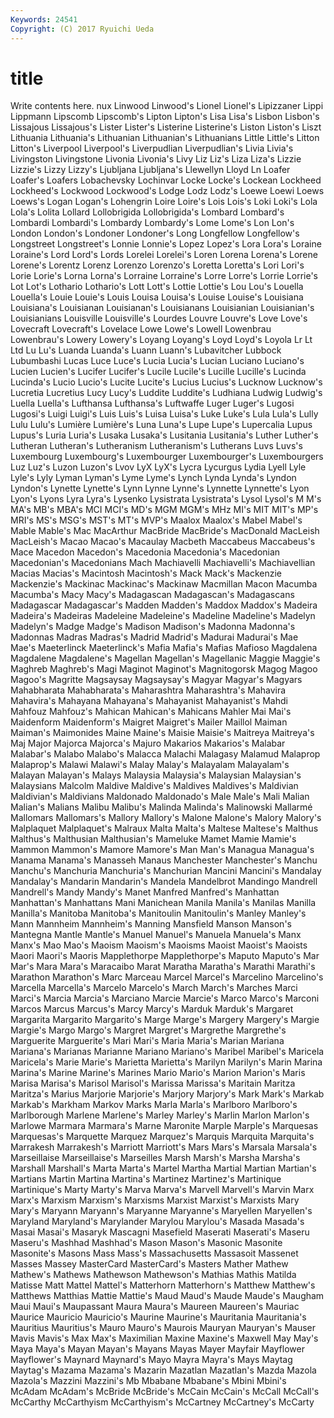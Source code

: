 ```yaml
---
Keywords: 24541 
Copyright: (C) 2017 Ryuichi Ueda
---
```


# title

Write contents here.
nux Linwood
Linwood's Lionel Lionel's Lipizzaner Lippi Lippmann Lipscomb Lipscomb's Lipton Lipton's
Lisa Lisa's Lisbon Lisbon's Lissajous Lissajous's Lister Lister's Listerine Listerine's
Liston Liston's Liszt Lithuania Lithuania's Lithuanian Lithuanian's Lithuanians Little Little's
Litton Litton's Liverpool Liverpool's Liverpudlian Liverpudlian's Livia Livia's Livingston Livingstone
Livonia Livonia's Livy Liz Liz's Liza Liza's Lizzie Lizzie's Lizzy
Lizzy's Ljubljana Ljubljana's Llewellyn Lloyd Ln Loafer Loafer's Loafers Lobachevsky
Lochinvar Locke Locke's Lockean Lockheed Lockheed's Lockwood Lockwood's Lodge Lodz
Lodz's Loewe Loewi Loews Loews's Logan Logan's Lohengrin Loire Loire's
Lois Lois's Loki Loki's Lola Lola's Lolita Lollard Lollobrigida Lollobrigida's
Lombard Lombard's Lombardi Lombardi's Lombardy Lombardy's Lome Lome's Lon Lon's
London London's Londoner Londoner's Long Longfellow Longfellow's Longstreet Longstreet's Lonnie
Lonnie's Lopez Lopez's Lora Lora's Loraine Loraine's Lord Lord's Lords
Lorelei Lorelei's Loren Lorena Lorena's Lorene Lorene's Lorentz Lorenz Lorenzo
Lorenzo's Loretta Loretta's Lori Lori's Lorie Lorie's Lorna Lorna's Lorraine
Lorraine's Lorre Lorre's Lorrie Lorrie's Lot Lot's Lothario Lothario's Lott
Lott's Lottie Lottie's Lou Lou's Louella Louella's Louie Louie's Louis
Louisa Louisa's Louise Louise's Louisiana Louisiana's Louisianan Louisianan's Louisianans Louisianian
Louisianian's Louisianians Louisville Louisville's Lourdes Louvre Louvre's Love Love's Lovecraft
Lovecraft's Lovelace Lowe Lowe's Lowell Lowenbrau Lowenbrau's Lowery Lowery's Loyang
Loyang's Loyd Loyd's Loyola Lr Lt Ltd Lu Lu's Luanda
Luanda's Luann Luann's Lubavitcher Lubbock Lubumbashi Lucas Luce Luce's Lucia
Lucia's Lucian Luciano Luciano's Lucien Lucien's Lucifer Lucifer's Lucile Lucile's
Lucille Lucille's Lucinda Lucinda's Lucio Lucio's Lucite Lucite's Lucius Lucius's
Lucknow Lucknow's Lucretia Lucretius Lucy Lucy's Luddite Luddite's Ludhiana Ludwig
Ludwig's Luella Luella's Lufthansa Lufthansa's Luftwaffe Luger Luger's Lugosi Lugosi's
Luigi Luigi's Luis Luis's Luisa Luisa's Luke Luke's Lula Lula's
Lully Lulu Lulu's Lumière Lumière's Luna Luna's Lupe Lupe's Lupercalia
Lupus Lupus's Luria Luria's Lusaka Lusaka's Lusitania Lusitania's Luther Luther's
Lutheran Lutheran's Lutheranism Lutheranism's Lutherans Luvs Luvs's Luxembourg Luxembourg's Luxembourger
Luxembourger's Luxembourgers Luz Luz's Luzon Luzon's Lvov LyX LyX's Lycra
Lycurgus Lydia Lyell Lyle Lyle's Lyly Lyman Lyman's Lyme Lyme's
Lynch Lynda Lynda's Lyndon Lyndon's Lynette Lynette's Lynn Lynne Lynne's
Lynnette Lynnette's Lyon Lyon's Lyons Lyra Lyra's Lysenko Lysistrata Lysistrata's
Lysol Lysol's M M's MA's MB's MBA's MCI MCI's MD's
MGM MGM's MHz MI's MIT MIT's MP's MRI's MS's MSG's
MST's MT's MVP's Maalox Maalox's Mabel Mabel's Mable Mable's Mac
MacArthur MacBride MacBride's MacDonald MacLeish MacLeish's Macao Macao's Macaulay Macbeth
Maccabeus Maccabeus's Mace Macedon Macedon's Macedonia Macedonia's Macedonian Macedonian's Macedonians
Mach Machiavelli Machiavelli's Machiavellian Macias Macias's Macintosh Macintosh's Mack Mack's
Mackenzie Mackenzie's Mackinac Mackinac's Mackinaw Macmillan Macon Macumba Macumba's Macy
Macy's Madagascan Madagascan's Madagascans Madagascar Madagascar's Madden Madden's Maddox Maddox's
Madeira Madeira's Madeiras Madeleine Madeleine's Madeline Madeline's Madelyn Madelyn's Madge
Madge's Madison Madison's Madonna Madonna's Madonnas Madras Madras's Madrid Madrid's
Madurai Madurai's Mae Mae's Maeterlinck Maeterlinck's Mafia Mafia's Mafias Mafioso
Magdalena Magdalene Magdalene's Magellan Magellan's Magellanic Maggie Maggie's Maghreb Maghreb's
Magi Maginot Maginot's Magnitogorsk Magog Magoo Magoo's Magritte Magsaysay Magsaysay's
Magyar Magyar's Magyars Mahabharata Mahabharata's Maharashtra Maharashtra's Mahavira Mahavira's Mahayana
Mahayana's Mahayanist Mahayanist's Mahdi Mahfouz Mahfouz's Mahican Mahican's Mahicans Mahler
Mai Mai's Maidenform Maidenform's Maigret Maigret's Mailer Maillol Maiman Maiman's
Maimonides Maine Maine's Maisie Maisie's Maitreya Maitreya's Maj Major Majorca
Majorca's Majuro Makarios Makarios's Malabar Malabar's Malabo Malabo's Malacca Malachi
Malagasy Malamud Malaprop Malaprop's Malawi Malawi's Malay Malay's Malayalam Malayalam's
Malayan Malayan's Malays Malaysia Malaysia's Malaysian Malaysian's Malaysians Malcolm Maldive
Maldive's Maldives Maldives's Maldivian Maldivian's Maldivians Maldonado Maldonado's Male Male's
Mali Malian Malian's Malians Malibu Malibu's Malinda Malinda's Malinowski Mallarmé
Mallomars Mallomars's Mallory Mallory's Malone Malone's Malory Malory's Malplaquet Malplaquet's
Malraux Malta Malta's Maltese Maltese's Malthus Malthus's Malthusian Malthusian's Mameluke
Mamet Mamie Mamie's Mammon Mammon's Mamore Mamore's Man Man's Managua
Managua's Manama Manama's Manasseh Manaus Manchester Manchester's Manchu Manchu's Manchuria
Manchuria's Manchurian Mancini Mancini's Mandalay Mandalay's Mandarin Mandarin's Mandela Mandelbrot
Mandingo Mandrell Mandrell's Mandy Mandy's Manet Manfred Manfred's Manhattan Manhattan's
Manhattans Mani Manichean Manila Manila's Manilas Manilla Manilla's Manitoba Manitoba's
Manitoulin Manitoulin's Manley Manley's Mann Mannheim Mannheim's Manning Mansfield Manson
Manson's Mantegna Mantle Mantle's Manuel Manuel's Manuela Manuela's Manx Manx's
Mao Mao's Maoism Maoism's Maoisms Maoist Maoist's Maoists Maori Maori's
Maoris Mapplethorpe Mapplethorpe's Maputo Maputo's Mar Mar's Mara Mara's Maracaibo
Marat Maratha Maratha's Marathi Marathi's Marathon Marathon's Marc Marceau Marcel
Marcel's Marcelino Marcelino's Marcella Marcella's Marcelo Marcelo's March March's Marches
Marci Marci's Marcia Marcia's Marciano Marcie Marcie's Marco Marco's Marconi
Marcos Marcus Marcus's Marcy Marcy's Marduk Marduk's Margaret Margarita Margarito
Margarito's Marge Marge's Margery Margery's Margie Margie's Margo Margo's Margret
Margret's Margrethe Margrethe's Marguerite Marguerite's Mari Mari's Maria Maria's Marian
Mariana Mariana's Marianas Marianne Mariano Mariano's Maribel Maribel's Maricela Maricela's
Marie Marie's Marietta Marietta's Marilyn Marilyn's Marin Marina Marina's Marine
Marine's Marines Mario Mario's Marion Marion's Maris Marisa Marisa's Marisol
Marisol's Marissa Marissa's Maritain Maritza Maritza's Marius Marjorie Marjorie's Marjory
Marjory's Mark Mark's Markab Markab's Markham Markov Marks Marla Marla's
Marlboro Marlboro's Marlborough Marlene Marlene's Marley Marley's Marlin Marlon Marlon's
Marlowe Marmara Marmara's Marne Maronite Marple Marple's Marquesas Marquesas's Marquette
Marquez Marquez's Marquis Marquita Marquita's Marrakesh Marrakesh's Marriott Marriott's Mars
Mars's Marsala Marsala's Marseillaise Marseillaise's Marseilles Marsh Marsh's Marsha Marsha's
Marshall Marshall's Marta Marta's Martel Martha Martial Martian Martian's Martians
Martin Martina Martina's Martinez Martinez's Martinique Martinique's Marty Marty's Marva
Marva's Marvell Marvell's Marvin Marx Marx's Marxism Marxism's Marxisms Marxist
Marxist's Marxists Mary Mary's Maryann Maryann's Maryanne Maryanne's Maryellen Maryellen's
Maryland Maryland's Marylander Marylou Marylou's Masada Masada's Masai Masai's Masaryk
Mascagni Masefield Maserati Maserati's Maseru Maseru's Mashhad Mashhad's Mason Mason's
Masonic Masonite Masonite's Masons Mass Mass's Massachusetts Massasoit Massenet Masses
Massey MasterCard MasterCard's Masters Mather Mathew Mathew's Mathews Mathewson Mathewson's
Mathias Mathis Matilda Matisse Matt Mattel Mattel's Matterhorn Matterhorn's Matthew
Matthew's Matthews Matthias Mattie Mattie's Maud Maud's Maude Maude's Maugham
Maui Maui's Maupassant Maura Maura's Maureen Maureen's Mauriac Maurice Mauricio
Mauricio's Maurine Maurine's Mauritania Mauritania's Mauritius Mauritius's Mauro Mauro's Maurois
Mauryan Mauryan's Mauser Mavis Mavis's Max Max's Maximilian Maxine Maxine's
Maxwell May May's Maya Maya's Mayan Mayan's Mayans Mayas Mayer
Mayfair Mayflower Mayflower's Maynard Maynard's Mayo Mayra Mayra's Mays Maytag
Maytag's Mazama Mazama's Mazarin Mazatlan Mazatlan's Mazda Mazola Mazola's Mazzini
Mazzini's Mb Mbabane Mbabane's Mbini Mbini's McAdam McAdam's McBride McBride's
McCain McCain's McCall McCall's McCarthy McCarthyism McCarthyism's McCartney McCartney's McCarty
